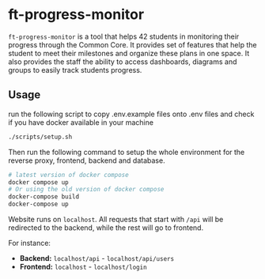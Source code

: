 # ft-progress-monitor
```ft-progress-monitor``` is a tool that helps 42 students in monitoring their progress through the Common Core. It provides set of features that help the student to meet their milestones and organize these plans in one space.
It also provides the staff the ability to access dashboards, diagrams and groups to easily track students progress.

## Usage
run the following script to copy .env.example files onto .env files and check if you have docker available in your machine
```bash
./scripts/setup.sh
```
Then run the following command to setup the whole environment for the reverse proxy, frontend, backend and database.
```bash
# latest version of docker compose
docker compose up
# Or using the old version of docker compose
docker-compose build
docker-compose up
```
Website runs on ```localhost```. All requests that start with ```/api``` will be redirected to the backend, while the rest will go to frontend.

For instance:
- **Backend:** ```localhost/api``` - ```localhost/api/users```
- **Frontend:** ```localhost``` - ```localhost/login```
